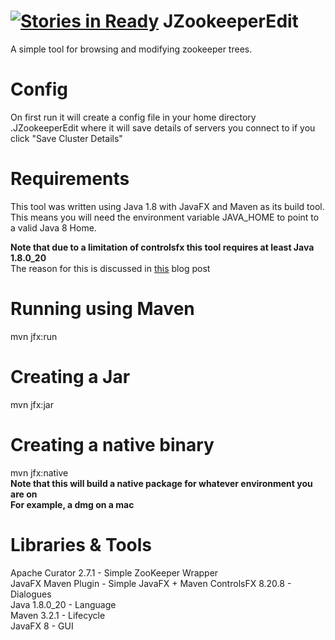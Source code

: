[![Stories in Ready](https://badge.waffle.io/feldoh/JZookeeperEdit.png?label=ready&title=Ready)](https://waffle.io/feldoh/JZookeeperEdit)
JZookeeperEdit
==============

A simple tool for browsing and modifying zookeeper trees.


Config
=======
On first run it will create a config file in your home directory .JZookeeperEdit
where it will save details of servers you connect to if you click "Save Cluster Details"


Requirements
==============
This tool was written using Java 1.8 with JavaFX and Maven as its build tool.
This means you will need the environment variable JAVA_HOME to point to a valid Java 8 Home.

**Note that due to a limitation of controlsfx this tool requires at least Java 1.8.0_20**<br>
The reason for this is discussed in [this](http://fxexperience.com/2014/09/announcing-controlsfx-8-20-7/) blog post

Running using Maven
====================
mvn jfx:run


Creating a Jar
===============
mvn jfx:jar


Creating a native binary
=========================
mvn jfx:native
<br>**Note that this will build a native package for whatever environment you are on**
<br>**For example, a dmg on a mac**


Libraries & Tools
=================
Apache Curator 2.7.1 - Simple ZooKeeper Wrapper<br>
JavaFX Maven Plugin  - Simple JavaFX + Maven
ControlsFX 8.20.8    - Dialogues<br>
Java 1.8.0_20        - Language<br>
Maven 3.2.1          - Lifecycle<br>
JavaFX 8             - GUI

